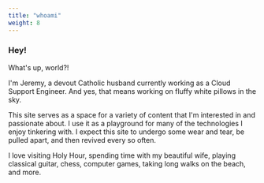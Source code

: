 ```yaml
---
title: "whoami"
weight: 8
---
```



### Hey!

What's up, world?!

I'm Jeremy, a devout Catholic husband currently working as a Cloud Support Engineer. And yes, that means working on fluffy white pillows in the sky.

This site serves as a space for a variety of content that I'm interested in and passionate about. I use it as a playground for many of the technologies I enjoy tinkering with. I expect this site to undergo some wear and tear, be pulled apart, and then revived every so often.

I love visiting Holy Hour, spending time with my beautiful wife, playing classical guitar, chess, computer games, taking long walks on the beach, and more.
